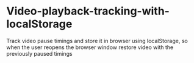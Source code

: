 # Video-playback-tracking-with-localStorage
Track video pause timings and store it in browser using localStorage, so when the user reopens the browser window restore video with the previously paused timings
